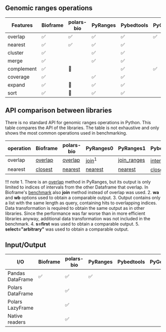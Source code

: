 ## Genomic ranges operations

| Features     | Bioframe           | polars-bio         | PyRanges           | Pybedtools          | PyGenomics         | GenomicRanges      |
|--------------|--------------------|--------------------|--------------------|---------------------|--------------------|--------------------|
| overlap      | :white_check_mark: | :white_check_mark: | :white_check_mark: | :white_check_mark:  | :white_check_mark: | :white_check_mark: |
| nearest      | :white_check_mark: | :white_check_mark: | :white_check_mark: | :white_check_mark:  |                    | :white_check_mark: |
| cluster      | :white_check_mark: |                    | :white_check_mark: | :white_check_mark:  |                    |                    |
| merge        | :white_check_mark: |                    | :white_check_mark: | :white_check_mark:  |                    | :white_check_mark: |
| complement   | :white_check_mark: | :construction:     |                    | :white_check_mark:  | :white_check_mark: |                    |
| coverage     | :white_check_mark: |                    | :white_check_mark: | :white_check_mark:  |                    | :white_check_mark: |
| expand       | :white_check_mark: | :construction:     | :white_check_mark: | :white_check_mark:  |                    | :white_check_mark: |
| sort         | :white_check_mark: | :construction:     | :white_check_mark: | :white_check_mark:  |                    | :white_check_mark: |

## API comparison between libraries
There is no standard API for genomic ranges operations in Python.
This table compares the API of the libraries. The table is not exhaustive and only shows the most common operations used in benchmarking.

|operation| Bioframe                                                                                       | polars-bio                                                             | PyRanges0                                                                                                        | PyRanges1                                                                                                     | Pybedtools                                                                                                                                    | GenomicRanges                                                                                                                                      |
|---------|------------------------------------------------------------------------------------------------|------------------------------------------------------------------------|------------------------------------------------------------------------------------------------------------------|---------------------------------------------------------------------------------------------------------------|-----------------------------------------------------------------------------------------------------------------------------------------------|----------------------------------------------------------------------------------------------------------------------------------------------------|
|overlap  | [overlap](https://bioframe.readthedocs.io/en/latest/api-intervalops.html#bioframe.ops.overlap) | [overlap](https://biodatageeks.org/polars-bio/api/#polars_bio.overlap) | [join](https://pyranges.readthedocs.io/en/latest/autoapi/pyranges/index.html#pyranges.PyRanges.join)<sup>1</sup> | [join_ranges](https://pyranges1.readthedocs.io/en/latest/pyranges_objects.html#pyranges.PyRanges.join_ranges) | [intersect](https://bedtools.readthedocs.io/en/latest/content/tools/intersect.html?highlight=intersect#usage-and-option-summary)<sup>2</sup>  | [find_overlaps](https://biocpy.github.io/GenomicRanges/api/genomicranges.html#genomicranges.GenomicRanges.GenomicRanges.find_overlaps)<sup>3</sup> |
|nearest  | [closest](https://bioframe.readthedocs.io/en/latest/api-intervalops.html#bioframe.ops.closest) | [nearest](https://biodatageeks.org/polars-bio/api/#polars_bio.nearest) | [nearest](https://pyranges.readthedocs.io/en/latest/autoapi/pyranges/index.html#pyranges.PyRanges.nearest)       | [nearest](https://pyranges1.readthedocs.io/en/latest/pyranges_objects.html#pyranges.PyRanges.nearest)         | [closest](https://daler.github.io/pybedtools/autodocs/pybedtools.bedtool.BedTool.closest.html#pybedtools.bedtool.BedTool.closest)<sup>4</sup> | [nearest](https://biocpy.github.io/GenomicRanges/api/genomicranges.html#genomicranges.GenomicRanges.GenomicRanges.nearest)<sup>5</sup>             |

!!! note
    1. There is an [overlap](https://pyranges.readthedocs.io/en/latest/autoapi/pyranges/index.html#pyranges.PyRanges.overlap) method in PyRanges, but its output is only limited to indices of intervals from the other Dataframe that overlap.
    In Bioframe's [benchmark](https://bioframe.readthedocs.io/en/latest/guide-performance.html#vs-pyranges-and-optionally-pybedtools) also **join** method instead of overlap was used.
    2. **wa** and **wb** options used to obtain a comparable output.
    3. Output contains only a list with the same length as query, containing hits to overlapping indices. Data transformation is required to obtain the same output as in other libraries.
    Since the performance was far worse than in more efficient libraries anyway, additional data transformation was not included in the benchmark.
    4. **s=first** was used to obtain a comparable output.
    5. **select="arbitrary"** was used to obtain a comparable output.

## Input/Output
| I/O              | Bioframe           | polars-bio             | PyRanges           | Pybedtools | PyGenomics | GenomicRanges          |
|------------------|--------------------|------------------------|--------------------|------------|------------|------------------------|
| Pandas DataFrame | :white_check_mark: | :white_check_mark:     | :white_check_mark: |            |            | :white_check_mark:     |
| Polars DataFrame |                    | :white_check_mark:     |                    |            |            | :white_check_mark:     |
| Polars LazyFrame |                    | :white_check_mark:     |                    |            |            |                        |
| Native readers   |                    | :white_check_mark:     |                    |            |            |                        |
